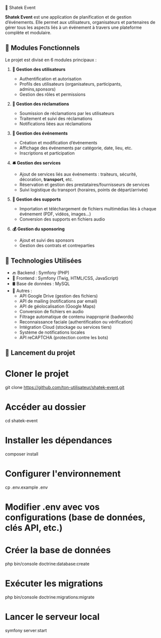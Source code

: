  🎉 Shatek Event

**Shatek Event** est une application de planification et de gestion d’événements. Elle permet aux utilisateurs, organisateurs et partenaires de gérer tous les aspects liés à un événement à travers une plateforme complète et modulaire.

## 🧩 Modules Fonctionnels

Le projet est divisé en 6 modules principaux :

1. **👤 Gestion des utilisateurs**
   - Authentification et autorisation
   - Profils des utilisateurs (organisateurs, participants, admins,sponsors)
   - Gestion des rôles et permissions

2. **📣 Gestion des réclamations**
   - Soumission de réclamations par les utilisateurs
   - Traitement et suivi des réclamations
   - Notifications liées aux réclamations

3. **📅 Gestion des événements**
   - Création et modification d’événements
   - Affichage des événements par catégorie, date, lieu, etc.
   - Inscriptions et participation

4. **🛎️ Gestion des services**
   - Ajout de services liés aux événements : traiteurs, sécurité, décoration, **transport**, etc.
   - Réservation et gestion des prestataires/fournisseurs de services
   - Suivi logistique du transport (horaires, points de départ/arrivée)

5. **📂 Gestion des supports**
   - Importation et téléchargement de fichiers multimédias liés à chaque événement (PDF, vidéos, images…)
   - Conversion des supports en fichiers audio


6. **💰 Gestion du sponsoring**
   - Ajout et suivi des sponsors
   - Gestion des contrats et contreparties

## 🔧 Technologies Utilisées

- 🔙 Backend : Symfony (PHP)
- 🎨 Frontend : Symfony (Twig, HTML/CSS, JavaScript)
- 🛢️ Base de données : MySQL
- 🧰 Autres :
  - API Google Drive (gestion des fichiers)
  - API de mailing (notifications par email)
  - API de géolocalisation (Google Maps)
  - Conversion de fichiers en audio
  - Filtrage automatique de contenu inapproprié (badwords)
  - Reconnaissance faciale (authentification ou vérification)
  - Intégration Cloud (stockage ou services tiers)
  - Système de notifications locales
   - API reCAPTCHA (protection contre les bots)


## 🚀 Lancement du projet

# Cloner le projet
git clone https://github.com/ton-utilisateur/shatek-event.git

# Accéder au dossier
cd shatek-event

# Installer les dépendances
composer install

# Configurer l'environnement
cp .env.example .env
# Modifier .env avec vos configurations (base de données, clés API, etc.)

# Créer la base de données
php bin/console doctrine:database:create

# Exécuter les migrations
php bin/console doctrine:migrations:migrate

# Lancer le serveur local
symfony server:start
